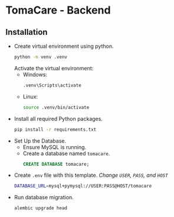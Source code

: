 # TomaCare - Backend

## Installation
- Create virtual environment using python.
  ```bash
  python -m venv .venv
  ```
  Activate the virtual environment:
  - Windows:
    ```bash
    .venv\Scripts\activate
    ```
  - Linux:
    ```bash
    source .venv/bin/activate
    ```
- Install all required Python packages.
  ```bash
  pip install -r requirements.txt
  ```
- Set Up the Database.
  - Ensure MySQL is running.
  - Create a database named `tomacare`.
    ```sql
    CREATE DATABASE tomacare;
    ```
- Create `.env` file with this template. _Change `USER`, `PASS`, and `HOST`_
  ```bash
  DATABASE_URL=mysql+pymysql://USER:PASS@HOST/tomacare
  ```
- Run database migration.
  ```bash
  alembic upgrade head
  ```